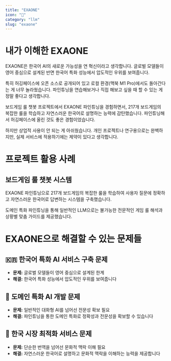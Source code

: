 ```yaml
---
title: "EXAONE"
icon: "🧠"
category: "llm"
slug: "exaone"
---
```


# 내가 이해한 EXAONE

EXAONE은 한국어 AI의 새로운 가능성을 연 혁신이라고 생각합니다. 글로벌 모델들이 영어 중심으로 설계된 반면 한국어 특화 성능에서 압도적인 우위를 보여줍니다.

특히 허깅페이스에 오픈 소스로 공개되어 있고 로컬 환경(맥북 M1 Pro)에서도 돌아간다는 게 너무 놀라웠습니다. 파인튜닝을 연습해보거나 직접 해보고 싶을 때 할 수 있는 게 정말 좋다고 생각합니다.

보드게임 룰 챗봇 프로젝트에서 EXAONE 파인튜닝을 경험하면서, 217개 보드게임의 복잡한 룰을 학습하고 자연스러운 한국어로 설명하는 능력에 감탄했습니다. 파인튜닝해서 허깅페이스에 올린 것도 좋은 경험이었습니다.

하지만 상업적 사용이 안 되는 게 아쉬웠습니다. 개인 프로젝트나 연구용으로는 완벽하지만, 실제 서비스에 적용하기에는 제약이 있다고 생각합니다.

# 프로젝트 활용 사례

## 보드게임 룰 챗봇 시스템
EXAONE 파인튜닝으로 217개 보드게임의 복잡한 룰을 학습하여 사용자 질문에 정확하고 자연스러운 한국어로 답변하는 시스템을 구축했습니다.

도메인 특화 파인튜닝을 통해 일반적인 LLM으로는 불가능한 전문적인 게임 룰 해석과 상황별 맞춤 가이드를 제공했습니다.

# EXAONE으로 해결할 수 있는 문제들

## 🇰🇷 한국어 특화 AI 서비스 구축 문제
- **문제:** 글로벌 모델들이 영어 중심으로 설계된 한계
- **해결:** 한국어 특화 성능에서 압도적인 우위를 보여줍니다

## 🎯 도메인 특화 AI 개발 문제
- **문제:** 일반적인 대화형 AI를 넘어선 전문성 확보 필요
- **해결:** 파인튜닝을 통한 도메인 특화로 정확성과 전문성을 확보할 수 있습니다

## 🏢 한국 시장 최적화 서비스 문제
- **문제:** 단순한 번역을 넘어선 문화적 맥락 이해 필요
- **해결:** 자연스러운 한국어로 설명하고 문화적 맥락을 이해하는 능력을 제공합니다